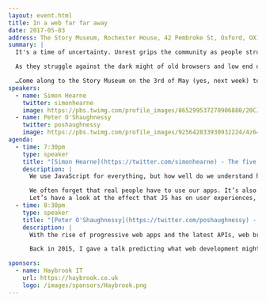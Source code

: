 ```yaml
---
layout: event.html
title: In a web far far away
date: 2017-05-03
address: The Story Museum, Rochester House, 42 Pembroke St, Oxford, OX11BP
summary: |
  It's a time of uncertainty. Unrest grips the community as people struggle to use all the new shiny browser features while improving performance, but a heroic duo has surfaced to help the resistance rise up.

  As they struggle against the dark might of old browsers and low end devices, these brave heroes may yet awaken the skill and strength needed to forge a new future...

  …Come along to the Story Museum on the 3rd of May (yes, next week) to hear some great talks, meet some lovely people, and have a super time.
speakers:
  - name: Simon Hearne
    twitter: simonhearne
    image: https://pbs.twimg.com/profile_images/865299537270906880/20CJc_Pf_400x400.jpg
  - name: Peter O'Shaughnessy
    twitter: poshaughnessy
    image: https://pbs.twimg.com/profile_images/925642833930932224/4z64AAtq_400x400.jpg
agenda:
  - time: 7:30pm
    type: speaker
    title: "[Simon Hearne](https://twitter.com/simonhearne) - The five stages of JavaScript performance grief"
    description: |
      We use JavaScript for everything, but how well do we understand how it performs? There are benchmarks out there for different frameworks, JS engines and libraries that give us an idea. But it becomes much harder to measure performance once we start writing our own code, extending libraries and delivering code to real people.

      We often forget that real people have to use our apps. It’s also easy to forget that we are not real people, and that performance benchmarks aren’t run by real people and that real people don’t all have £800 smartphones to run our apps on.
      Let’s have a look at the effect that JS has on user experiences, why it is such a critical issue, and some quick wins to improve the experience for those weird real people.
  - time: 8:30pm
    type: speaker
    title: "[Peter O'Shaughnessy](https://twitter.com/poshaughnessy) - The Browser Strikes Back!: The Future Of The Web, Episode 2"
    description: |
      With the rise of progressive web apps and the latest APIs, web browsers are more capable than ever. So much so, that the word “browser” doesn’t really fit anymore. The web is moving beyond tabs and even beyond our screens. It's now capable of connecting us to the real world around us and transforming us into virtual reality creators.

      Back in 2015, I gave a talk predicting what web development might be like in 2020. Now we're (roughly) half-way there, it's time to check in and see what I got right so far, and the big things I missed! As Tim Urban (of 'Wait But Why' fame) says, often the best way to wrap your head around something is to zoom right in and zoom right out. This talk will zoom in on the state of the web today in 2017 - including highlighting our common misconceptions about browsers. And zoom out to see where we've come from - and where we're heading...

sponsors:
  - name: Haybrook IT
    url: https://haybrook.co.uk
    logo: /images/sponsors/Haybrook.png
---
```

